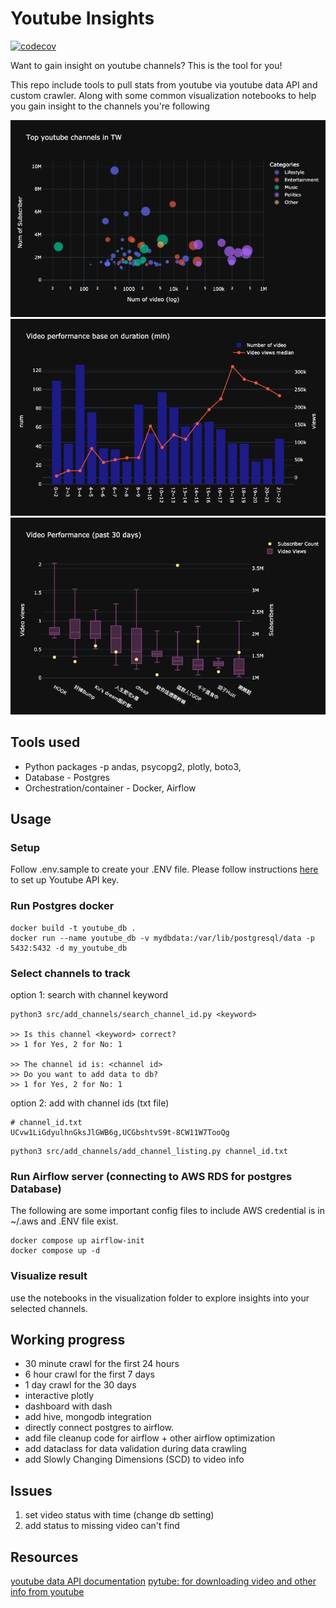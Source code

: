 # Youtube Insights

[![codecov](https://codecov.io/gh/harryhowiefish/youtube-insight/graph/badge.svg?token=chwXszvHwr)](https://codecov.io/gh/harryhowiefish/youtube-insight)

<!-- ## Introduction -->
Want to gain insight on youtube channels? This is the tool for you! 

This repo include tools to pull stats from youtube via youtube data API and custom crawler. Along with some common visualization notebooks to help you gain insight to the channels you're following

![channel distribution](images/channel_distribution.png)
![duration view relation](images/duration_view_relation.png)
![view-sub ratio](images/view_sub_ratio.png)



## Tools used

- Python packages -p andas, psycopg2, plotly, boto3, 
- Database - Postgres
- Orchestration/container - Docker, Airflow

## Usage

### Setup

Follow .env.sample to create your .ENV file.
Please follow instructions [here](https://developers.google.com/youtube/v3/getting-started) to set up Youtube API key.

### Run Postgres docker
```
docker build -t youtube_db .
docker run --name youtube_db -v mydbdata:/var/lib/postgresql/data -p 5432:5432 -d my_youtube_db
```

### Select channels to track

option 1: search with channel keyword
```
python3 src/add_channels/search_channel_id.py <keyword>

>> Is this channel <keyword> correct? 
>> 1 for Yes, 2 for No: 1

>> The channel id is: <channel id>
>> Do you want to add data to db?
>> 1 for Yes, 2 for No: 1
```

option 2: add with channel ids (txt file)
```
# channel_id.txt
UCvw1LiGdyulhnGksJlGWB6g,UCGbshtvS9t-8CW11W7TooQg
```
```
python3 src/add_channels/add_channel_listing.py channel_id.txt
```

### Run Airflow server (connecting to AWS RDS for postgres Database)
The following are some important config files to include
AWS credential is in ~/.aws and .ENV file exist.
```
docker compose up airflow-init
docker compose up -d
```

### Visualize result
use the notebooks in the visualization folder to explore insights into your selected channels.

## Working progress
- 30 minute crawl for the first 24 hours
- 6 hour crawl for the first 7 days
- 1 day crawl for the 30 days
- interactive plotly
- dashboard with dash
- add hive, mongodb integration
- directly connect postgres to airflow.
- add file cleanup code for airflow + other airflow optimization
- add dataclass for data validation during data crawling
- add Slowly Changing Dimensions (SCD) to video info

## Issues
1. set video status with time (change db setting)
2. add status to missing video can't find

## Resources
[youtube data API documentation](https://developers.google.com/youtube/v3/docs)
[pytube: for downloading video and other info from youtube](https://github.com/pytube/pytube)